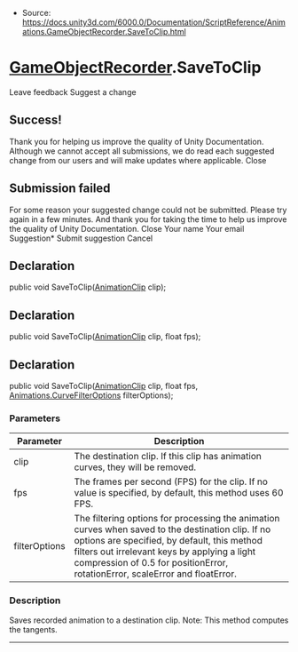 * Source: https://docs.unity3d.com/6000.0/Documentation/ScriptReference/Animations.GameObjectRecorder.SaveToClip.html

#  [GameObjectRecorder](https://docs.unity3d.com/6000.0/Documentation/ScriptReference/Animations.GameObjectRecorder.html).SaveToClip
Leave feedback
Suggest a change
## Success!
Thank you for helping us improve the quality of Unity Documentation. Although we cannot accept all submissions, we do read each suggested change from our users and will make updates where applicable.
Close
## Submission failed
For some reason your suggested change could not be submitted. Please <a>try again</a> in a few minutes. And thank you for taking the time to help us improve the quality of Unity Documentation.
Close
Your name Your email Suggestion* Submit suggestion
Cancel
## Declaration
public void SaveToClip([AnimationClip](https://docs.unity3d.com/6000.0/Documentation/ScriptReference/AnimationClip.html) clip); 
## Declaration
public void SaveToClip([AnimationClip](https://docs.unity3d.com/6000.0/Documentation/ScriptReference/AnimationClip.html) clip, float fps); 
## Declaration
public void SaveToClip([AnimationClip](https://docs.unity3d.com/6000.0/Documentation/ScriptReference/AnimationClip.html) clip, float fps, [Animations.CurveFilterOptions](https://docs.unity3d.com/6000.0/Documentation/ScriptReference/Animations.CurveFilterOptions.html) filterOptions); 
### Parameters
Parameter | Description  
---|---  
clip | The destination clip. If this clip has animation curves, they will be removed.  
fps | The frames per second (FPS) for the clip. If no value is specified, by default, this method uses 60 FPS.  
filterOptions | The filtering options for processing the animation curves when saved to the destination clip. If no options are specified, by default, this method filters out irrelevant keys by applying a light compression of 0.5 for positionError, rotationError, scaleError and floatError.  
### Description
Saves recorded animation to a destination clip.
Note: This method computes the tangents.
* * *
